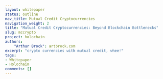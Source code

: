 ```yaml
---
layout: whitepaper
status: outline
nav_title: Mutual Credit Cryptocurrencies
navigation_weight: 2
title: "Mutual Credit Cryptocurrencies: Beyond Blockchain Bottlenecks"
slug: mccrypto
project: holochain
authors:
    "Arthur Brock": artbrock.com
excerpt: "crypto currencies with mutual credit, whee!"
tags:
- Whitepaper
- Holochain
comments: []
---
```

